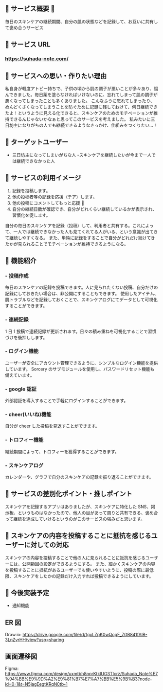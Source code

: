 ## 🫧 サービス概要 🫧

毎日のスキンケアの継続期間、自分の肌の状態などを記録して、お互いに共有して褒め合うサービス

## 🫧 サービス URL

### https://suhada-note.com/

## 🫧 サービスへの思い・作りたい理由

私自身が軽度アトピー持ちで、子供の頃から肌の調子が悪いことが多々あり、悩んできました。毎日薬を塗らなければいけないのに、忘れてしまって肌の調子が悪くなってしまったことも多くありました。
こんなふうに忘れてしまったり、めんどくさくなってしまうことを防ぐために記録に残しておけて、何日継続できたよ！というように見える化できると、スキンケアのためのモチベーションが維持できるんじゃないかなぁと思ってこのサービスを考えました。
私みたいに三日坊主になりがちの人でも継続できるようなきっかけ、仕組みをつくりたい...！

## 🫧 ターゲットユーザー

- 三日坊主になってしまいがちな人 -スキンケアを継続したいが今まで一人では継続できなかった人

## 🫧 サービスの利用イメージ

1. 記録を投稿します。
2. 他の投稿者等の記録を応援（チア）します。
3. 他の投稿にコメントしてもっと応援 📣
4. 自分の継続日数が確認でき、自分がどれくらい継続しているかが表示され、習慣化を促します。

自分の毎日のスキンケアを記録（投稿）して、利用者と共有する。これによって、一人では継続できなかった人も見てくれてる人がいる、という意識が出てきて継続しやすくなる。
また、単純に記録をすることで自分がどれだけ続けてきたかが見られることでモチベーションが維持できるようになる。

## 🫧 機能紹介

### - 投稿作成

毎日のスキンケアの記録を投稿できます。人に見られたくない投稿、自分だけの記録にしておきたい場合は、非公開にすることもできます。
使用したアイテム、肌トラブルなどを記録しておくことで、スキンケアログにてデータとして可視化することができます。

### - 連続記録

1 日 1 投稿で連続記録が更新されます。日々の積み重ねを可視化することで習慣づけを後押しします。

### - ログイン機能

ユーザーが安全にアカウント管理できるように、シンプルなログイン機能を提供しています。
Sorcery のサブモジュールを使用し、パスワードリセット機能も備えています。

### - google 認証

外部認証を導入することで手軽にログインすることができます。

### - cheer(いいね)機能

自分が cheer した投稿を見返すことができます。

### - トロフィー機能

継続期間によって、トロフィーを獲得することができます。

### - スキンケアログ

カレンダーや、グラフで自分のスキンケアの記録を振り返ることができます。

## 🫧 サービスの差別化ポイント・推しポイント

スキンケアを記録するアプリはありましたが、スキンケアに特化した SNS、掲示板、というものはなかったので、他人の目があって周りと共有できる、褒め合って継続を達成していけるというのがこのサービスの強みだと思います。

## 🫧 スキンケアの内容を投稿することに抵抗を感じるユーザーに対しての対応

スキンケアの内容を投稿することで他の人に見られることに抵抗を感じるユーザーには、公開範囲の設定ができるようにする。
また、細かくスキンケアの内容を投稿することに抵抗があるユーザーでも使いやすいように、投稿の際に最低限、スキンケアをしたかの記録だけ入力すれば投稿できるようにしています。

## 🫧 今後実装予定

- 通知機能

## ER 図

Draw.io: https://drive.google.com/file/d/1gxLZpK0wQogF_ZGB841fAlB-3LnZvrHH/view?usp=sharing

## 画面遷移図

Figma: https://www.figma.com/design/uxmtbh8nprKtklUO3TIcrz/Suhada_Note%E7%94%BB%E9%9D%A2%E9%81%B7%E7%A7%BB%E5%9B%B3?node-id=0-1&t=N5jagEegtKRqN0tb-1

